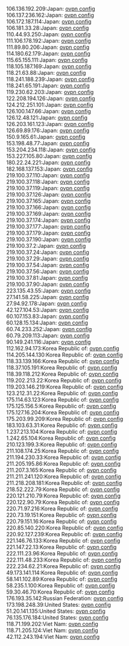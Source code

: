 106.136.192.209:Japan: [ovpn config](vpn/106_136_192_209.ovpn)  
106.137.236.162:Japan: [ovpn config](vpn/106_137_236_162.ovpn)  
106.172.187.114:Japan: [ovpn config](vpn/106_172_187_114.ovpn)  
106.181.33.28:Japan: [ovpn config](vpn/106_181_33_28.ovpn)  
110.44.93.250:Japan: [ovpn config](vpn/110_44_93_250.ovpn)  
111.106.178.192:Japan: [ovpn config](vpn/111_106_178_192.ovpn)  
111.89.80.206:Japan: [ovpn config](vpn/111_89_80_206.ovpn)  
114.180.62.179:Japan: [ovpn config](vpn/114_180_62_179.ovpn)  
115.65.155.111:Japan: [ovpn config](vpn/115_65_155_111.ovpn)  
118.105.187.169:Japan: [ovpn config](vpn/118_105_187_169.ovpn)  
118.21.63.88:Japan: [ovpn config](vpn/118_21_63_88.ovpn)  
118.241.188.239:Japan: [ovpn config](vpn/118_241_188_239.ovpn)  
118.241.65.191:Japan: [ovpn config](vpn/118_241_65_191.ovpn)  
119.230.62.203:Japan: [ovpn config](vpn/119_230_62_203.ovpn)  
122.208.194.126:Japan: [ovpn config](vpn/122_208_194_126.ovpn)  
124.212.251.101:Japan: [ovpn config](vpn/124_212_251_101.ovpn)  
126.100.147.66:Japan: [ovpn config](vpn/126_100_147_66.ovpn)  
126.12.48.121:Japan: [ovpn config](vpn/126_12_48_121.ovpn)  
126.203.161.123:Japan: [ovpn config](vpn/126_203_161_123.ovpn)  
126.69.89.176:Japan: [ovpn config](vpn/126_69_89_176.ovpn)  
150.9.165.61:Japan: [ovpn config](vpn/150_9_165_61.ovpn)  
153.198.48.77:Japan: [ovpn config](vpn/153_198_48_77.ovpn)  
153.204.234.118:Japan: [ovpn config](vpn/153_204_234_118.ovpn)  
153.227.105.80:Japan: [ovpn config](vpn/153_227_105_80.ovpn)  
180.22.24.221:Japan: [ovpn config](vpn/180_22_24_221.ovpn)  
182.168.137.153:Japan: [ovpn config](vpn/182_168_137_153.ovpn)  
219.100.37.110:Japan: [ovpn config](vpn/219_100_37_110.ovpn)  
219.100.37.118:Japan: [ovpn config](vpn/219_100_37_118.ovpn)  
219.100.37.119:Japan: [ovpn config](vpn/219_100_37_119.ovpn)  
219.100.37.126:Japan: [ovpn config](vpn/219_100_37_126.ovpn)  
219.100.37.165:Japan: [ovpn config](vpn/219_100_37_165.ovpn)  
219.100.37.166:Japan: [ovpn config](vpn/219_100_37_166.ovpn)  
219.100.37.169:Japan: [ovpn config](vpn/219_100_37_169.ovpn)  
219.100.37.174:Japan: [ovpn config](vpn/219_100_37_174.ovpn)  
219.100.37.177:Japan: [ovpn config](vpn/219_100_37_177.ovpn)  
219.100.37.179:Japan: [ovpn config](vpn/219_100_37_179.ovpn)  
219.100.37.190:Japan: [ovpn config](vpn/219_100_37_190.ovpn)  
219.100.37.2:Japan: [ovpn config](vpn/219_100_37_2.ovpn)  
219.100.37.24:Japan: [ovpn config](vpn/219_100_37_24.ovpn)  
219.100.37.29:Japan: [ovpn config](vpn/219_100_37_29.ovpn)  
219.100.37.54:Japan: [ovpn config](vpn/219_100_37_54.ovpn)  
219.100.37.56:Japan: [ovpn config](vpn/219_100_37_56.ovpn)  
219.100.37.81:Japan: [ovpn config](vpn/219_100_37_81.ovpn)  
219.100.37.90:Japan: [ovpn config](vpn/219_100_37_90.ovpn)  
223.135.43.55:Japan: [ovpn config](vpn/223_135_43_55.ovpn)  
27.141.58.225:Japan: [ovpn config](vpn/27_141_58_225.ovpn)  
27.94.92.178:Japan: [ovpn config](vpn/27_94_92_178.ovpn)  
42.127.104.53:Japan: [ovpn config](vpn/42_127_104_53.ovpn)  
60.107.153.83:Japan: [ovpn config](vpn/60_107_153_83.ovpn)  
60.128.15.134:Japan: [ovpn config](vpn/60_128_15_134.ovpn)  
60.74.233.252:Japan: [ovpn config](vpn/60_74_233_252.ovpn)  
60.79.209.113:Japan: [ovpn config](vpn/60_79_209_113.ovpn)  
90.149.241.116:Japan: [ovpn config](vpn/90_149_241_116.ovpn)  
112.162.94.173:Korea Republic of: [ovpn config](vpn/112_162_94_173.ovpn)  
114.205.144.130:Korea Republic of: [ovpn config](vpn/114_205_144_130.ovpn)  
118.33.139.166:Korea Republic of: [ovpn config](vpn/118_33_139_166.ovpn)  
118.37.105.191:Korea Republic of: [ovpn config](vpn/118_37_105_191.ovpn)  
118.39.118.212:Korea Republic of: [ovpn config](vpn/118_39_118_212.ovpn)  
119.202.213.22:Korea Republic of: [ovpn config](vpn/119_202_213_22.ovpn)  
119.203.146.219:Korea Republic of: [ovpn config](vpn/119_203_146_219.ovpn)  
123.212.31.22:Korea Republic of: [ovpn config](vpn/123_212_31_22.ovpn)  
175.114.63.123:Korea Republic of: [ovpn config](vpn/175_114_63_123.ovpn)  
175.125.156.5:Korea Republic of: [ovpn config](vpn/175_125_156_5.ovpn)  
175.127.16.204:Korea Republic of: [ovpn config](vpn/175_127_16_204.ovpn)  
175.203.99.209:Korea Republic of: [ovpn config](vpn/175_203_99_209.ovpn)  
183.103.63.31:Korea Republic of: [ovpn config](vpn/183_103_63_31.ovpn)  
1.237.213.104:Korea Republic of: [ovpn config](vpn/1_237_213_104.ovpn)  
1.242.65.104:Korea Republic of: [ovpn config](vpn/1_242_65_104.ovpn)  
210.123.199.3:Korea Republic of: [ovpn config](vpn/210_123_199_3.ovpn)  
211.108.174.25:Korea Republic of: [ovpn config](vpn/211_108_174_25.ovpn)  
211.194.230.33:Korea Republic of: [ovpn config](vpn/211_194_230_33.ovpn)  
211.205.195.86:Korea Republic of: [ovpn config](vpn/211_205_195_86.ovpn)  
211.207.3.165:Korea Republic of: [ovpn config](vpn/211_207_3_165.ovpn)  
211.211.241.120:Korea Republic of: [ovpn config](vpn/211_211_241_120.ovpn)  
211.218.208.181:Korea Republic of: [ovpn config](vpn/211_218_208_181.ovpn)  
218.52.222.79:Korea Republic of: [ovpn config](vpn/218_52_222_79.ovpn)  
220.121.210.79:Korea Republic of: [ovpn config](vpn/220_121_210_79.ovpn)  
220.122.90.79:Korea Republic of: [ovpn config](vpn/220_122_90_79.ovpn)  
220.71.97.216:Korea Republic of: [ovpn config](vpn/220_71_97_216.ovpn)  
220.73.19.151:Korea Republic of: [ovpn config](vpn/220_73_19_151.ovpn)  
220.79.151.16:Korea Republic of: [ovpn config](vpn/220_79_151_16.ovpn)  
220.85.140.220:Korea Republic of: [ovpn config](vpn/220_85_140_220.ovpn)  
220.92.127.239:Korea Republic of: [ovpn config](vpn/220_92_127_239.ovpn)  
221.146.76.133:Korea Republic of: [ovpn config](vpn/221_146_76_133.ovpn)  
221.147.22.13:Korea Republic of: [ovpn config](vpn/221_147_22_13.ovpn)  
222.111.23.96:Korea Republic of: [ovpn config](vpn/222_111_23_96.ovpn)  
222.111.48.233:Korea Republic of: [ovpn config](vpn/222_111_48_233.ovpn)  
222.234.62.21:Korea Republic of: [ovpn config](vpn/222_234_62_21.ovpn)  
49.173.141.114:Korea Republic of: [ovpn config](vpn/49_173_141_114.ovpn)  
58.141.102.89:Korea Republic of: [ovpn config](vpn/58_141_102_89.ovpn)  
58.235.1.100:Korea Republic of: [ovpn config](vpn/58_235_1_100.ovpn)  
59.30.46.70:Korea Republic of: [ovpn config](vpn/59_30_46_70.ovpn)  
176.193.35.142:Russian Federation: [ovpn config](vpn/176_193_35_142.ovpn)  
173.198.248.39:United States: [ovpn config](vpn/173_198_248_39.ovpn)  
51.20.141.135:United States: [ovpn config](vpn/51_20_141_135.ovpn)  
76.135.176.184:United States: [ovpn config](vpn/76_135_176_184.ovpn)  
118.71.199.202:Viet Nam: [ovpn config](vpn/118_71_199_202.ovpn)  
118.71.205.124:Viet Nam: [ovpn config](vpn/118_71_205_124.ovpn)  
42.112.243.194:Viet Nam: [ovpn config](vpn/42_112_243_194.ovpn)  
